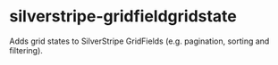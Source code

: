 # silverstripe-gridfieldgridstate
Adds grid states to SilverStripe GridFields (e.g. pagination, sorting and filtering).
